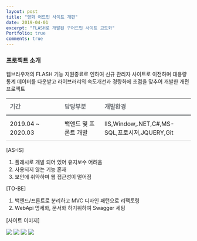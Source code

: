 ```yaml
---
layout: post
title: "영화 어드민 사이트 개편"
date: 2019-04-01
excerpt: "FLASH로 개발된 구어드민 사이트 고도화"
Portfolio: true
comments: true
---
```



### 프로젝트 소개

웹브라우저의 FLASH 기능 지원종료로 인하여 신규 관리자 사이트로 이전하며 대용량 통계 데이터를 다운받고 라이브러리의 속도개선과 경량화에 초점을 맞추어 개발한 개편 프로젝트

<table class="type09">
  <thead>
  <tr>
    <th scope="cols">기간</th>
    <th scope="cols">담당부분</th>
    <th scope="cols">개발환경</th>
  </tr>
  </thead>
  <tbody>
  <tr>
    <td>2019.04 ~ 2020.03</td>
    <td>백앤드 및 프론트 개발</td>
    <td>IIS,Window,.NET,C#,MS-SQL,프로시저,JQUERY,Git</td>
  </tr>

  </tbody>
</table>
[AS-IS]
<ol>
    <li>플래시로 개발 되어 있어 유지보수 어려움</li>
    <li>사용되지 않는 기능 혼재</li>
    <li>보안에 취약하며 웹 접근성이 떨어짐</li>
 
</ol>
[TO-BE]
<ol>
    <li>백엔드/프론트로 분리하고 MVC 디자인 패턴으로 리팩토링</li>
    <li>WebApi 명세화, 문서화 하기위하여 Swagger 세팅</li>
</ol>



[사이트 이미지]

<img src="{{ site.url }}/IMG/PortFolio/YES24/movieadmin.png">
<img src="{{ site.url }}/IMG/PortFolio/YES24/movieadmin2.png">
<img src="{{ site.url }}/IMG/PortFolio/YES24/movieadmin3.png">
<img src="{{ site.url }}/IMG/PortFolio/YES24/movieadmin5.png">


<style>
table.type09 {
  border-collapse: collapse;
  text-align: left;
  line-height: 1.5;

}
table.type09 thead th {
  padding: 10px;
  font-weight: bold;
  vertical-align: top;
  color: #6a6e73;
  border-bottom: 3px solid #7f8183;
}
table.type09 tbody th {
  width: 150px;
  padding: 10px;
  font-weight: bold;
  vertical-align: top;
  border-bottom: 1px solid #ccc;
  background: #f3f6f7;
}
table.type09 td {
  width: 350px;
  padding: 10px;
  vertical-align: top;
  border-bottom: 1px solid #ccc;
}
</style>
